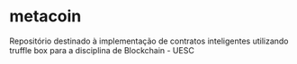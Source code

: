 # metacoin
Repositório destinado à implementação de contratos inteligentes utilizando truffle box para a disciplina de Blockchain - UESC
